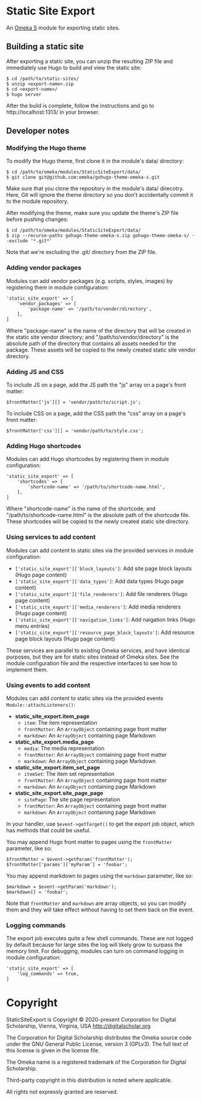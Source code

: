 # Static Site Export

An [Omeka S](https://omeka.org/s/) module for exporting static sites.

## Building a static site

After exporting a static site, you can unzip the resulting ZIP file and immediately
use Hugo to build and view the static site:

```
$ cd /path/to/static-sites/
$ unzip <export-name>.zip
$ cd <export-name>/
$ hugo server
```

After the build is complete, follow the instructions and go to http://localhost:1313/
in your browser.

## Developer notes

### Modifying the Hugo theme

To modify the Hugo theme, first clone it in the module's data/ directory:

```
$ cd /path/to/omeka/modules/StaticSiteExport/data/
$ git clone git@github.com:omeka/gohugo-theme-omeka-s.git
```

Make sure that you clone the repository in the module's data/ direcotry. Here, Git
will ignore the theme directory so you don't accidentally commit it to the module
repository.

After modifying the theme, make sure you update the theme's ZIP file before pushing
changes:

```
$ cd /path/to/omeka/modules/StaticSiteExport/data/
$ zip --recurse-paths gohugo-theme-omeka-s.zip gohugo-theme-omeka-s/ --exclude '*.git*'
```

Note that we're excluding the .git/ directory from the ZIP file.

### Adding vendor packages

Modules can add vendor packages (e.g. scripts, styles, images) by registering them
in module configuration:

```
'static_site_export' => [
    'vendor_packages' => [
        'package-name' => '/path/to/vendor/directory',
    ],
]
```

Where "package-name" is the name of the directory that will be created in the
static site vendor directory; and "/path/to/vendor/directory" is the absolute path
of the directory that contains all assets needed for the package. These assets will
be copied to the newly created static site vendor directory.

### Adding JS and CSS

To include JS on a page, add the JS path the "js" array on a page's front matter:

```
$frontMatter['js'][] = 'vendor/path/to/script.js';
```

To include CSS on a page, add the CSS path the "css" array on a page's front matter:

```
$frontMatter['css'][] = 'vendor/path/to/style.css';
```

### Adding Hugo shortcodes

Modules can add Hugo shortcodes by registering them in module configuration:

```
'static_site_export' => [
    'shortcodes' => [
        'shortcode-name' => '/path/to/shortcode-name.html',
    ],
]
```

Where "shortcode-name" is the name of the shortcode; and "/path/to/shortcode-name.html"
is the absolute path of the shortcode file. These shortcodes will be copied to the
newly created static site directory.

### Using services to add content

Modules can add content to static sites via the provided services in module configuration:

- `['static_site_export']['block_layouts']`: Add site page block layouts (Hugo page content)
- `['static_site_export']['data_types']`: Add data types (Hugo page content)
- `['static_site_export']['file_renderers']`: Add file renderers (Hugo page content)
- `['static_site_export']['media_renderers']`: Add media renderers (Hugo page content)
- `['static_site_export']['navigation_links']`: Add naigation links (Hugo menu entries)
- `['static_site_export']['resource_page_block_layouts']`: Add resource page block layouts (Hugo page content)

These services are parallel to existing Omeka services, and have identical purposes,
but they are for static sites instead of Omeka sites. See the module configuration
file and the respective interfaces to see how to implement them.

### Using events to add content

Modules can add content to static sites via the provided events `Module::attachListeners()`:

- **static_site_export.item_page**
    - `item`: The item representation
    - `frontMatter`: An `ArrayObject` containing page front matter
    - `markdown`: An `ArrayObject` containing page Markdown
- **static_site_export.media_page**
    - `media`: The media representation
    - `frontMatter`: An `ArrayObject` containing page front matter
    - `markdown`: An `ArrayObject` containing page Markdown
- **static_site_export.item_set_page**
    - `itemSet`: The item set representation
    - `frontMatter`: An `ArrayObject` containing page front matter
    - `markdown`: An `ArrayObject` containing page Markdown
- **static_site_export.site_page_page**
    - `sitePage`: The site page representation
    - `frontMatter`: An `ArrayObject` containing page front matter
    - `markdown`: An `ArrayObject` containing page Markdown

In your handler, use `$event->getTarget()` to get the export job object, which
has methods that could be useful.

You may append Hugo front matter to pages using the `frontMatter` parameter, like
so:

```
$frontMatter = $event->getParam('frontMatter');
$frontMatter['params']['myParam'] = 'foobar';
```

You may append markdown to pages using the `markdown` parameter, like so:

```
$markdown = $event->getParam('markdown');
$markdown[] = 'foobar';
```

Note that `frontMatter` and `markdown` are array objects, so you can modify them
and they will take effect without having to set them back on the event.

### Logging commands

The export job executes quite a few shell commands. These are not logged by default
because for large sites the log will likely grow to surpass the memory limit. For
debugging, modules can turn on command logging in module configuration:

```
'static_site_export' => [
    'log_commands' => true,
]
```

# Copyright

StaticSiteExport is Copyright © 2020-present Corporation for Digital Scholarship, Vienna, Virginia, USA http://digitalscholar.org

The Corporation for Digital Scholarship distributes the Omeka source code under the GNU General Public License, version 3 (GPLv3). The full text of this license is given in the license file.

The Omeka name is a registered trademark of the Corporation for Digital Scholarship.

Third-party copyright in this distribution is noted where applicable.

All rights not expressly granted are reserved.
